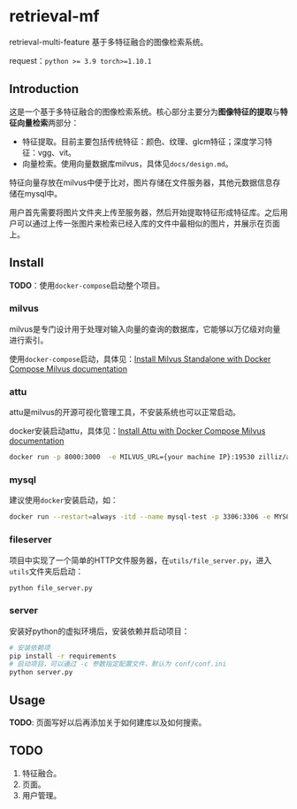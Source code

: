 # retrieval-mf

retrieval-multi-feature 基于多特征融合的图像检索系统。

request：`python >= 3.9 torch>=1.10.1`

## Introduction

这是一个基于多特征融合的图像检索系统。核心部分主要分为**图像特征的提取**与**特征向量检索**两部分：

- 特征提取。目前主要包括传统特征：颜色、纹理、glcm特征；深度学习特征：vgg、vit。
- 向量检索。使用向量数据库milvus，具体见`docs/design.md`。

特征向量存放在milvus中便于比对，图片存储在文件服务器，其他元数据信息存储在mysql中。

用户首先需要将图片文件夹上传至服务器，然后开始提取特征形成特征库。之后用户可以通过上传一张图片来检索已经入库的文件中最相似的图片，并展示在页面上。

## Install

**TODO**：使用`docker-compose`启动整个项目。

### milvus

milvus是专门设计用于处理对输入向量的查询的数据库，它能够以万亿级对向量进行索引。

使用`docker-compose`启动，具体见：[Install Milvus Standalone with Docker Compose Milvus documentation](https://milvus.io/docs/install_standalone-docker.md)

### attu

attu是milvus的开源可视化管理工具，不安装系统也可以正常启动。

docker安装启动attu，具体见：[Install Attu with Docker Compose Milvus documentation](https://milvus.io/docs/attu_install-docker.md)

```bash
docker run -p 8000:3000  -e MILVUS_URL={your machine IP}:19530 zilliz/attu:v2.2.3
```

### mysql

建议使用`docker`安装启动，如：

```bash
docker run --restart=always -itd --name mysql-test -p 3306:3306 -e MYSQL_ROOT_PASSWORD=123456 mysql
```

### fileserver

项目中实现了一个简单的HTTP文件服务器，在`utils/file_server.py`，进入`utils`文件夹后启动：

```bash
python file_server.py
```

### server

安装好python的虚拟环境后，安装依赖并启动项目：

```bash
# 安装依赖项
pip install -r requirements
# 启动项目，可以通过 -c 参数指定配置文件，默认为 conf/conf.ini
python server.py
```

## Usage

**TODO**: 页面写好以后再添加关于如何建库以及如何搜索。

## TODO

1. 特征融合。
2. 页面。
3. 用户管理。